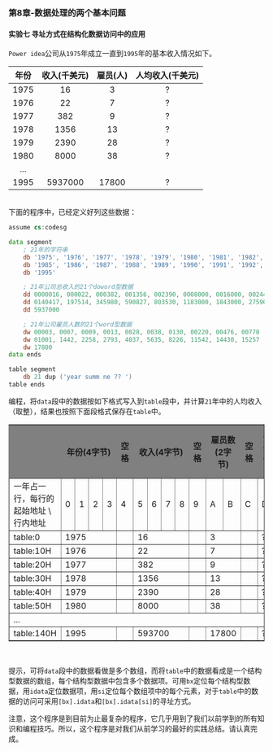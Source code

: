 ### 第8章-数据处理的两个基本问题
#### 实验七 寻址方式在结构化数据访问中的应用

`Power idea`公司从`1975`年成立一直到`1995`年的基本收入情况如下。

年份 | 收入(千美元) | 雇员(人) | 人均收入(千美元) |
:-: | :-: | :-: | :-:
1975 | 16 | 3 | ?
1976 | 22 | 7 | ?
1977 | 382 | 9 | ?
1978 | 1356 | 13 | ?
1979 | 2390 | 28 | ?
1980 | 8000 | 38 | ?
... |
1995 | 5937000 | 17800 | ?

<br/>
下面的程序中，已经定义好列这些数据：

```asm
assume cs:codesg

data segment
    ; 21年的字符串
    db '1975', '1976', '1977', '1978', '1979', '1980', '1981', '1982', '1983', '1984'
    db '1985', '1986', '1987', '1988', '1989', '1990', '1991', '1992', '1993', '1994'
    db '1995'

    ; 21年公司总收入的21个doword型数据
    dd 0000016, 000022, 000382, 001356, 002390, 0008000, 0016000, 0024486, 0050065, 0097479
    dd 0140417, 197514, 345980, 590827, 803530, 1183000, 1843000, 2759000, 3753000, 4649000
    dd 5937000

    ; 21年公司雇员人数的21个word型数据
    dw 00003, 0007, 0009, 0013, 0028, 0038, 0130, 00220, 00476, 00778
    dw 01001, 1442, 2258, 2793, 4037, 5635, 8226, 11542, 14430, 15257
    dw 17800
data ends

table segment
    db 21 dup ('year summ ne ?? ')
table ends
```

编程，将`data`段中的数据按如下格式写入到`table`段中，并计算`21`年中的人均收入（取整），结果也按照下面段格式保存在`table`中。

<table border=1>
  <tr style='background-color: gray'>
    <th></th>
    <th colspan='4'>年份(4字节)</th>
    <th>空格</th>
    <th colspan='4'>收入(4字节)</th>
    <th>空格</th>
    <th colspan='2'>雇员数(2字节)</th>
    <th>空格</th>
    <th colspan='2'>人均收入(2字节)</th>
    <th>空格</th>
  </tr>
  <tr>
    <td>一年占一行，每行的起始地址 \ 行内地址</td>
    <td>0</td>
    <td>1</td>
    <td>2</td>
    <td>3</td>
    <td>4</td>
    <td>5</td>
    <td>6</td>
    <td>7</td>
    <td>8</td>
    <td>9</td>
    <td>A</td>
    <td>B</td>
    <td>C</td>
    <td>D</td>
    <td>E</td>
    <td>F</td>
  </tr>
  <tr>
    <td>table:0</td>
    <td colspan='4'>1975</td>
    <td></td>
    <td colspan='4'>16</td>
    <td></td>
    <td colspan='2'>3</td>
    <td></td>
    <td colspan='2'>?</td>
    <td></td>
  </tr>
  <tr>
    <td>table:10H</td>
    <td colspan='4'>1976</td>
    <td></td>
    <td colspan='4'>22</td>
    <td></td>
    <td colspan='2'>7</td>
    <td></td>
    <td colspan='2'>?</td>
    <td></td>
  </tr>
  <tr>
    <td>table:20H</td>
    <td colspan='4'>1977</td>
    <td></td>
    <td colspan='4'>382</td>
    <td></td>
    <td colspan='2'>9</td>
    <td></td>
    <td colspan='2'>?</td>
    <td></td>
  </tr>
  <tr>
    <td>table:30H</td>
    <td colspan='4'>1978</td>
    <td></td>
    <td colspan='4'>1356</td>
    <td></td>
    <td colspan='2'>13</td>
    <td></td>
    <td colspan='2'>?</td>
    <td></td>
  </tr>
  <tr>
    <td>table:40H</td>
    <td colspan='4'>1979</td>
    <td></td>
    <td colspan='4'>2390</td>
    <td></td>
    <td colspan='2'>28</td>
    <td></td>
    <td colspan='2'>?</td>
    <td></td>
  </tr>
  <tr>
    <td>table:50H</td>
    <td colspan='4'>1980</td>
    <td></td>
    <td colspan='4'>8000</td>
    <td></td>
    <td colspan='2'>38</td>
    <td></td>
    <td colspan='2'>?</td>
    <td></td>
  </tr>
  <tr>
    <td colspan='17'>...</td>
  </tr>
  <tr>
    <td>table:140H</td>
    <td colspan='4'>1995</td>
    <td></td>
    <td colspan='4'>593700</td>
    <td></td>
    <td colspan='2'>17800</td>
    <td></td>
    <td colspan='2'>?</td>
    <td></td>
  </tr>
</table>
<br/>

提示，可将`data`段中的数据看做是多个数组，而将`table`中的数据看成是一个结构型数据的数组，每个结构型数据中包含多个数据项。可用`bx`定位每个结构型数据，用`idata`定位数据项，用`si`定位每个数组项中的每个元素，对于`table`中的数据的访问可采用`[bx].idata`和`[bx].idata[si]`的寻址方式。

注意，这个程序是到目前为止最复杂的程序，它几乎用到了我们以前学到的所有知识和编程技巧。所以，这个程序是对我们从前学习的最好的实践总结。请认真完成。